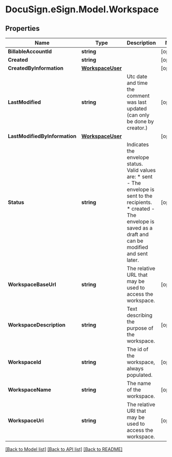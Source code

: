 # DocuSign.eSign.Model.Workspace
## Properties

Name | Type | Description | Notes
------------ | ------------- | ------------- | -------------
**BillableAccountId** | **string** |  | [optional] 
**Created** | **string** |  | [optional] 
**CreatedByInformation** | [**WorkspaceUser**](WorkspaceUser.md) |  | [optional] 
**LastModified** | **string** | Utc date and time the comment was last updated (can only be done by creator.) | [optional] 
**LastModifiedByInformation** | [**WorkspaceUser**](WorkspaceUser.md) |  | [optional] 
**Status** | **string** | Indicates the envelope status. Valid values are:  * sent - The envelope is sent to the recipients.  * created - The envelope is saved as a draft and can be modified and sent later. | [optional] 
**WorkspaceBaseUrl** | **string** | The relative URL that may be used to access the workspace. | [optional] 
**WorkspaceDescription** | **string** | Text describing the purpose of the workspace. | [optional] 
**WorkspaceId** | **string** | The id of the workspace, always populated. | [optional] 
**WorkspaceName** | **string** | The name of the workspace. | [optional] 
**WorkspaceUri** | **string** | The relative URI that may be used to access the workspace. | [optional] 

[[Back to Model list]](../README.md#documentation-for-models) [[Back to API list]](../README.md#documentation-for-api-endpoints) [[Back to README]](../README.md)

